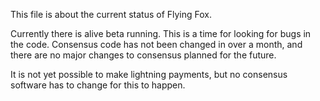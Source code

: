 This file is about the current status of Flying Fox.

Currently there is alive beta running. This is a time for looking for bugs in the code.
Consensus code has not been changed in over a month, and there are no major changes to consensus planned for the future. 

It is not yet possible to make lightning payments, but no consensus software has to change for this to happen.
